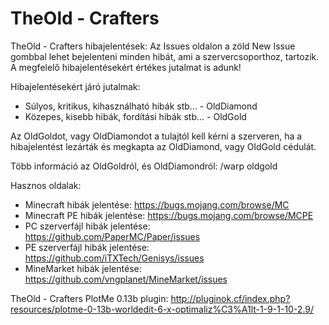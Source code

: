 # TheOld - Crafters
TheOld - Crafters hibajelentések:
Az Issues oldalon a zöld New Issue gombbal lehet bejelenteni minden hibát, ami a szervercsoporthoz, tartozik.
A megfelelő hibajelentésekért értékes jutalmat is adunk!

Hibajelentésekért járó jutalmak:
- Súlyos, kritikus, kihasználható hibák stb... - OldDiamond
- Közepes, kisebb hibák, fordítási hibák stb... - OldGold


Az OldGoldot, vagy OldDiamondot a tulajtól kell kérni a szerveren, ha a hibajelentést lezárták és megkapta az OldDiamond, vagy OldGold cédulát.

Több információ az OldGoldról, és OldDiamondról: /warp oldgold

Hasznos oldalak:
- Minecraft hibák jelentése: https://bugs.mojang.com/browse/MC
- Minecraft PE hibák jelentése: https://bugs.mojang.com/browse/MCPE
- PC szerverfájl hibák jelentése: https://github.com/PaperMC/Paper/issues
- PE szerverfájl hibák jelentése: https://github.com/iTXTech/Genisys/issues
- MineMarket hibák jelentése: https://github.com/vngplanet/MineMarket/issues

TheOld - Crafters PlotMe 0.13b plugin: http://pluginok.cf/index.php?resources/plotme-0-13b-worldedit-6-x-optimaliz%C3%A1lt-1-9-1-10-2.9/
